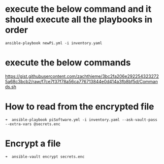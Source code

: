 # execute the below command and it should execute all the playbooks in order
    ansible-playbook newPi.yml -i inventory.yaml

# execute the below commands
https://gist.githubusercontent.com/zachthieme/3bc2fa206e2922543232725a68c3bcb2/raw/f7ce7f37f78a56ca776713844e0d414a3fb8bf5d/Commands.sh

# How to read from the encrypted file
    ➜  ansible-playbook piSoftware.yml -i inventory.yaml --ask-vault-pass --extra-vars @secrets.enc

# Encrypt a file
    ➜  ansible-vault encrypt secrets.enc

